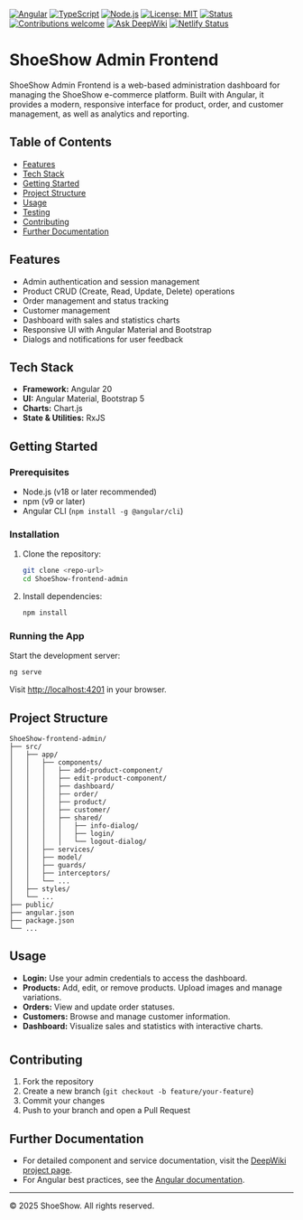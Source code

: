 [![Angular](https://img.shields.io/badge/Angular-20%2B-DD0031?logo=angular&logoColor=white&style=for-the-badge)](https://angular.dev/)
[![TypeScript](https://img.shields.io/badge/TypeScript-5.x-3178C6?logo=typescript&logoColor=white&style=for-the-badge)](https://www.typescriptlang.org/)
[![Node.js](https://img.shields.io/badge/Node.js-18%2B-339933?logo=node.js&logoColor=white&style=for-the-badge)](https://nodejs.org/)
[![License: MIT](https://img.shields.io/badge/License-MIT-yellow.svg?style=for-the-badge)](LICENSE)
[![Status](https://img.shields.io/badge/status-active-brightgreen?style=for-the-badge)](#)
[![Contributions welcome](https://img.shields.io/badge/contributions-welcome-orange?style=for-the-badge)](CONTRIBUTING.md)
[![Ask DeepWiki](https://deepwiki.com/badge.svg)](https://deepwiki.com/ahmedelbrmbaly/shoeshow-frontend-admin)
[![Netlify Status](https://api.netlify.com/api/v1/badges/930a1ea3-0ff9-4104-b199-bd1e3c798814/deploy-status)](https://app.netlify.com/projects/shoe-show-admin/deploys)

# ShoeShow Admin Frontend

ShoeShow Admin Frontend is a web-based administration dashboard for managing the ShoeShow e-commerce platform. Built with Angular, it provides a modern, responsive interface for product, order, and customer management, as well as analytics and reporting.

## Table of Contents
- [Features](#features)
- [Tech Stack](#tech-stack)
- [Getting Started](#getting-started)
- [Project Structure](#project-structure)
- [Usage](#usage)
- [Testing](#testing)
- [Contributing](#contributing)
- [Further Documentation](#further-documentation)

## Features
- Admin authentication and session management
- Product CRUD (Create, Read, Update, Delete) operations
- Order management and status tracking
- Customer management
- Dashboard with sales and statistics charts
- Responsive UI with Angular Material and Bootstrap
- Dialogs and notifications for user feedback

## Tech Stack
- **Framework:** Angular 20
- **UI:** Angular Material, Bootstrap 5
- **Charts:** Chart.js
- **State & Utilities:** RxJS


## Getting Started

### Prerequisites
- Node.js (v18 or later recommended)
- npm (v9 or later)
- Angular CLI (`npm install -g @angular/cli`)

### Installation
1. Clone the repository:
   ```bash
   git clone <repo-url>
   cd ShoeShow-frontend-admin
   ```
2. Install dependencies:
   ```bash
   npm install
   ```

### Running the App
Start the development server:
```bash
ng serve
```
Visit [http://localhost:4201](http://localhost:4200) in your browser.

## Project Structure
```
ShoeShow-frontend-admin/
├── src/
│   ├── app/
│   │   ├── components/
│   │   │   ├── add-product-component/
│   │   │   ├── edit-product-component/
│   │   │   ├── dashboard/
│   │   │   ├── order/
│   │   │   ├── product/
│   │   │   ├── customer/
│   │   │   ├── shared/
│   │   │   │   ├── info-dialog/
│   │   │   │   ├── login/
│   │   │   │   └── logout-dialog/
│   │   ├── services/
│   │   ├── model/
│   │   ├── guards/
│   │   ├── interceptors/
│   │   └── ...
│   ├── styles/
│   └── ...
├── public/
├── angular.json
├── package.json
└── ...
```

## Usage
- **Login:** Use your admin credentials to access the dashboard.
- **Products:** Add, edit, or remove products. Upload images and manage variations.
- **Orders:** View and update order statuses.
- **Customers:** Browse and manage customer information.
- **Dashboard:** Visualize sales and statistics with interactive charts.

#

## Contributing
1. Fork the repository
2. Create a new branch (`git checkout -b feature/your-feature`)
3. Commit your changes
4. Push to your branch and open a Pull Request

## Further Documentation
- For detailed component and service documentation, visit the [DeepWiki project page](https://deepwiki.com/ahmedelbrmbaly/shoeshow-frontend-admin).
- For Angular best practices, see the [Angular documentation](https://angular.io/docs).

---

© 2025 ShoeShow. All rights reserved.
